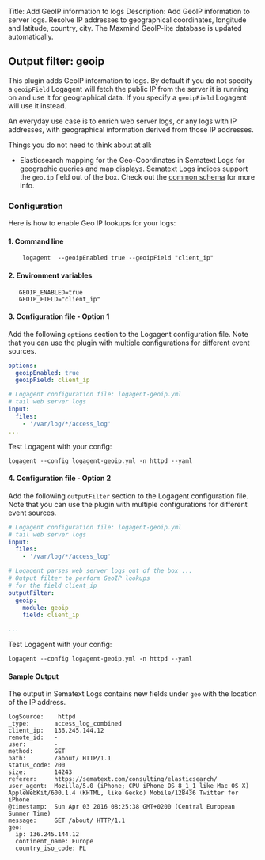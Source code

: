 Title: Add GeoIP information to logs 
Description: Add GeoIP information to server logs. Resolve IP addresses to geographical coordinates, longitude and latitude, country, city. The Maxmind GeoIP-lite database is updated automatically. 


## Output filter: geoip

This plugin adds GeoIP information to logs. By default if you do not specify a `geoipField` Logagent will fetch the public IP from the server it is running on and use it for geographical data. If you specify a `geoipField` Logagent will use it instead.

An everyday use case is to enrich web server logs, or any logs with IP addresses, with geographical information derived from those IP addresses.
 
Things you do not need to think about at all:

- Elasticsearch mapping for the Geo-Coordinates in Sematext Logs for geographic queries and map displays. Sematext Logs indices support the `geo.ip` field out of the box. Check out the [common schema](../tags/common-schema) for more info.

### Configuration 

Here is how to enable Geo IP lookups for your logs:

#### 1. Command line 

```
    logagent  --geoipEnabled true --geoipField "client_ip"
```

#### 2. Environment variables 

```
   GEOIP_ENABLED=true
   GEOIP_FIELD="client_ip"
```

#### 3. Configuration file - Option 1

Add the following `options` section to the Logagent configuration file. Note that you can use the plugin with multiple configurations for different event sources.

```yaml
options:
  geoipEnabled: true
  geoipField: client_ip

# Logagent configuration file: logagent-geoip.yml 
# tail web server logs
input: 
  files:
    - '/var/log/*/access_log'
...      
```

Test Logagent with your config: 

```
logagent --config logagent-geoip.yml -n httpd --yaml
```

#### 4. Configuration file - Option 2

Add the following `outputFilter` section to the Logagent configuration file. Note that you can use the plugin with multiple configurations for different event sources.

```yaml
# Logagent configuration file: logagent-geoip.yml 
# tail web server logs
input: 
  files:
    - '/var/log/*/access_log'

# Logagent parses web server logs out of the box ...
# Output filter to perform GeoIP lookups 
# for the field client_ip
outputFilter:
  geoip:
    module: geoip
    field: client_ip

...
```

Test Logagent with your config: 

```
logagent --config logagent-geoip.yml -n httpd --yaml
```

#### Sample Output

The output in Sematext Logs contains new fields under `geo` with the location of the IP address. 

```
logSource:    httpd
_type:       access_log_combined
client_ip:   136.245.144.12
remote_id:   -
user:        -
method:      GET
path:        /about/ HTTP/1.1
status_code: 200
size:        14243
referer:     https://sematext.com/consulting/elasticsearch/
user_agent:  Mozilla/5.0 (iPhone; CPU iPhone OS 8_1_1 like Mac OS X) AppleWebKit/600.1.4 (KHTML, like Gecko) Mobile/12B436 Twitter for iPhone
@timestamp:  Sun Apr 03 2016 08:25:38 GMT+0200 (Central European Summer Time)
message:     GET /about/ HTTP/1.1
geo: 
  ip: 136.245.144.12
  continent_name: Europe
  country_iso_code: PL
```
